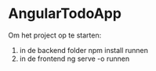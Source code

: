 # AngularTodoApp

Om het project op te starten:
1. in de backend folder npm install runnen
2. in de frontend ng serve -o runnen
